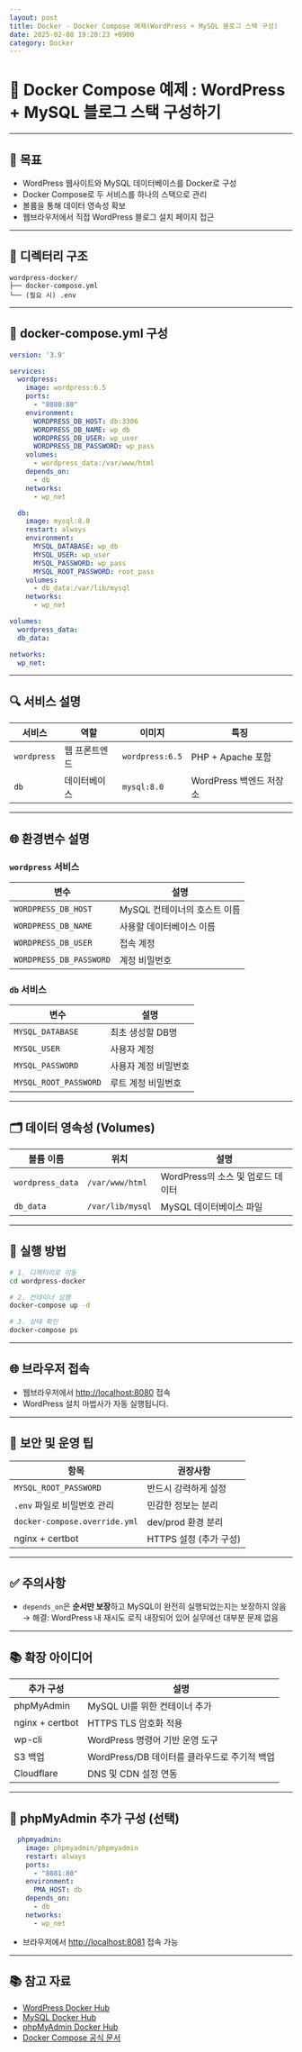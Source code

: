 ```yaml
---
layout: post
title: Docker - Docker Compose 예제(WordPress + MySQL 블로그 스택 구성)
date: 2025-02-08 19:20:23 +0900
category: Docker
---
```

# 📝 Docker Compose 예제 : WordPress + MySQL 블로그 스택 구성하기

---

## 📌 목표

- WordPress 웹사이트와 MySQL 데이터베이스를 Docker로 구성
- Docker Compose로 두 서비스를 하나의 스택으로 관리
- 볼륨을 통해 데이터 영속성 확보
- 웹브라우저에서 직접 WordPress 블로그 설치 페이지 접근

---

## 📁 디렉터리 구조

```plaintext
wordpress-docker/
├── docker-compose.yml
└── (필요 시) .env
```

---

## 🐳 docker-compose.yml 구성

```yaml
version: '3.9'

services:
  wordpress:
    image: wordpress:6.5
    ports:
      - "8080:80"
    environment:
      WORDPRESS_DB_HOST: db:3306
      WORDPRESS_DB_NAME: wp_db
      WORDPRESS_DB_USER: wp_user
      WORDPRESS_DB_PASSWORD: wp_pass
    volumes:
      - wordpress_data:/var/www/html
    depends_on:
      - db
    networks:
      - wp_net

  db:
    image: mysql:8.0
    restart: always
    environment:
      MYSQL_DATABASE: wp_db
      MYSQL_USER: wp_user
      MYSQL_PASSWORD: wp_pass
      MYSQL_ROOT_PASSWORD: root_pass
    volumes:
      - db_data:/var/lib/mysql
    networks:
      - wp_net

volumes:
  wordpress_data:
  db_data:

networks:
  wp_net:
```

---

## 🔍 서비스 설명

| 서비스 | 역할 | 이미지 | 특징 |
|--------|------|--------|------|
| `wordpress` | 웹 프론트엔드 | `wordpress:6.5` | PHP + Apache 포함 |
| `db` | 데이터베이스 | `mysql:8.0` | WordPress 백엔드 저장소 |

---

## 🌐 환경변수 설명

### `wordpress` 서비스

| 변수 | 설명 |
|------|------|
| `WORDPRESS_DB_HOST` | MySQL 컨테이너의 호스트 이름 |
| `WORDPRESS_DB_NAME` | 사용할 데이터베이스 이름 |
| `WORDPRESS_DB_USER` | 접속 계정 |
| `WORDPRESS_DB_PASSWORD` | 계정 비밀번호 |

### `db` 서비스

| 변수 | 설명 |
|------|------|
| `MYSQL_DATABASE` | 최초 생성할 DB명 |
| `MYSQL_USER` | 사용자 계정 |
| `MYSQL_PASSWORD` | 사용자 계정 비밀번호 |
| `MYSQL_ROOT_PASSWORD` | 루트 계정 비밀번호 |

---

## 🗂️ 데이터 영속성 (Volumes)

| 볼륨 이름 | 위치 | 설명 |
|-----------|------|------|
| `wordpress_data` | `/var/www/html` | WordPress의 소스 및 업로드 데이터 |
| `db_data` | `/var/lib/mysql` | MySQL 데이터베이스 파일 |

---

## 🚀 실행 방법

```bash
# 1. 디렉터리로 이동
cd wordpress-docker

# 2. 컨테이너 실행
docker-compose up -d

# 3. 상태 확인
docker-compose ps
```

---

## 🌐 브라우저 접속

- 웹브라우저에서 [http://localhost:8080](http://localhost:8080) 접속
- WordPress 설치 마법사가 자동 실행됩니다.

---

## 🔐 보안 및 운영 팁

| 항목 | 권장사항 |
|------|----------|
| `MYSQL_ROOT_PASSWORD` | 반드시 강력하게 설정 |
| `.env` 파일로 비밀번호 관리 | 민감한 정보는 분리 |
| `docker-compose.override.yml` | dev/prod 환경 분리 |
| nginx + certbot | HTTPS 설정 (추가 구성) |

---

## ✅ 주의사항

- `depends_on`은 **순서만 보장**하고 MySQL이 완전히 실행되었는지는 보장하지 않음  
  → 해결: WordPress 내 재시도 로직 내장되어 있어 실무에선 대부분 문제 없음

---

## 📚 확장 아이디어

| 추가 구성 | 설명 |
|-----------|------|
| phpMyAdmin | MySQL UI를 위한 컨테이너 추가 |
| nginx + certbot | HTTPS TLS 암호화 적용 |
| wp-cli | WordPress 명령어 기반 운영 도구 |
| S3 백업 | WordPress/DB 데이터를 클라우드로 주기적 백업 |
| Cloudflare | DNS 및 CDN 설정 연동 |

---

## 🧩 phpMyAdmin 추가 구성 (선택)

```yaml
  phpmyadmin:
    image: phpmyadmin/phpmyadmin
    restart: always
    ports:
      - "8081:80"
    environment:
      PMA_HOST: db
    depends_on:
      - db
    networks:
      - wp_net
```

- 브라우저에서 [http://localhost:8081](http://localhost:8081) 접속 가능

---

## 📚 참고 자료

- [WordPress Docker Hub](https://hub.docker.com/_/wordpress)
- [MySQL Docker Hub](https://hub.docker.com/_/mysql)
- [phpMyAdmin Docker Hub](https://hub.docker.com/r/phpmyadmin/phpmyadmin)
- [Docker Compose 공식 문서](https://docs.docker.com/compose/)
